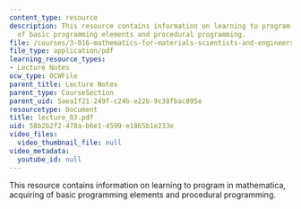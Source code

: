 ```yaml
---
content_type: resource
description: This resource contains information on learning to program in mathematica,  acquiring
  of basic programming elements and procedural programming.
file: /courses/3-016-mathematics-for-materials-scientists-and-engineers-fall-2005/58b2b2f2478ab6e14599e1865b1e233e_lecture_03.pdf
file_type: application/pdf
learning_resource_types:
- Lecture Notes
ocw_type: OCWFile
parent_title: Lecture Notes
parent_type: CourseSection
parent_uid: 5aea1f21-249f-c24b-e22b-9c38fbac095e
resourcetype: Document
title: lecture_03.pdf
uid: 58b2b2f2-478a-b6e1-4599-e1865b1e233e
video_files:
  video_thumbnail_file: null
video_metadata:
  youtube_id: null
---
```

This resource contains information on learning to program in mathematica,  acquiring of basic programming elements and procedural programming.

